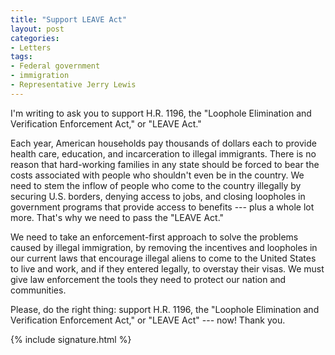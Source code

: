 ```yaml
---
title: "Support LEAVE Act"
layout: post
categories:
- Letters
tags:
- Federal government
- immigration
- Representative Jerry Lewis
---
```


I'm writing to ask you to support H.R. 1196, the "Loophole Elimination and Verification Enforcement Act," or "LEAVE Act."

Each year, American households pay thousands of dollars each to provide health care, education, and incarceration to illegal immigrants. There is no reason that hard-working families in any state should be forced to bear the costs associated with people who shouldn't even be in the country. We need to stem the inflow of people who come to the country illegally by securing U.S. borders, denying access to jobs, and closing loopholes in government programs that provide access to benefits --- plus a whole lot more. That's why we need to pass the "LEAVE Act."

We need to take an enforcement-first approach to solve the problems caused by illegal immigration, by removing the incentives and loopholes in our current laws that encourage illegal aliens to come to the United States to live and work, and if they entered legally, to overstay their visas. We must give law enforcement the tools they need to protect our nation and communities.

Please, do the right thing: support H.R. 1196, the "Loophole Elimination and Verification Enforcement Act," or "LEAVE Act" --- now! Thank you.

{% include signature.html %}
